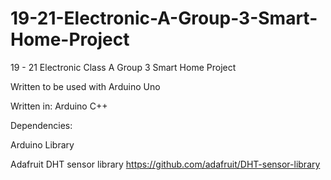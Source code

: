 # 19-21-Electronic-A-Group-3-Smart-Home-Project

19 - 21 Electronic Class A Group 3 Smart Home Project

Written to be used with Arduino Uno

Written in: Arduino C++

Dependencies: 

Arduino Library

Adafruit DHT sensor library https://github.com/adafruit/DHT-sensor-library
